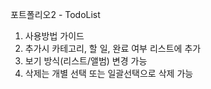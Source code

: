 포트폴리오2 - TodoList
1. 사용방법 가이드
2. 추가시 카테고리, 할 일, 완료 여부 리스트에 추가
3. 보기 방식(리스트/앨범) 변경 가능
4. 삭제는 개별 선택 또는 일괄선택으로 삭제 가능